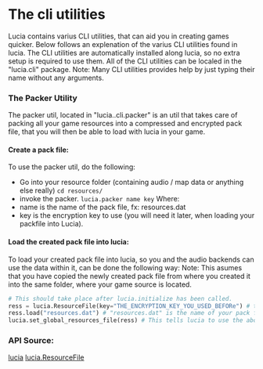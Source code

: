 # The cli utilities
Lucia contains varius CLI utilities, that can aid you in creating games quicker. Below follows an explenation of the varius CLI utilities found in lucia.
The CLI utilities are automatically installed along lucia, so no extra setup is required to use them.
All of the CLI utilities can be localed in the "lucia.cli" package.
Note: Many CLI utilities provides help by just typing their name without any arguments.

### The Packer Utility
The packer util, located in "lucia..cli.packer" is an util that takes care of packing all your game resources into a compressed and encrypted pack file, that you will then be able to load with lucia in your game.

#### Create a pack file:
To use the packer util, do the following:

* Go into your resource folder (containing audio / map data or anything else really)
`cd resources/`
* invoke the packer.
`lucia.packer name key`
Where:
* name is the name of the pack file, fx: resources.dat
* key is the encryption key to use (you will need it later, when loading your packfile into Lucia).


#### Load the created pack file into lucia:
To load your created pack file into lucia, so you and the audio backends can use the data within it, can be done the following way:
Note: This asumes that you have copied the newly created pack file from where you created it into the same folder, where your game source is located.

```python
# This should take place after lucia.initialize has been called.
ress = lucia.ResourceFile(key="THE_ENCRYPTION_KEY_YOU_USED_BEFORe") # this key needs to match the one you used before, or else the decryption will fail.
ress.load("resources.dat") # "resources.dat" is the name of your pack file, here we tell lucia, that it can be found in the same folder, and that it's called resources.dat.
lucia.set_global_resources_file(ress) # This tells lucia to use the above resource file as the global resource file. What this does is, telling the audio backends to search for audio data in the above pack file before trying anything else.
```


### API Source:
[lucia](#)
[lucia.ResourceFile](#)
